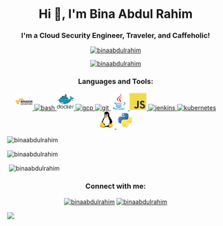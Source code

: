 
<h1 align="center">Hi 👋, I'm Bina Abdul Rahim</h1>
<h3 align="center">I'm a Cloud Security Engineer, Traveler, and Caffeholic!</h3>

<p align="center"> <a href="https://github.com/ryo-ma/github-profile-trophy"><img src="https://github-profile-trophy.vercel.app/?username=binaabdulrahim" alt="binaabdulrahim" /></a> </p>

<p align="center"> <a href="https://twitter.com/binaabdulrahim" target="blank"><img src="https://img.shields.io/twitter/follow/binaabdulrahim?logo=twitter&style=for-the-badge" alt="binaabdulrahim" /></a> </p>

<h3 align="center">Languages and Tools:</h3>
<p align="center"> <a href="https://aws.amazon.com" target="_blank" rel="noreferrer"> <img src="https://raw.githubusercontent.com/devicons/devicon/master/icons/amazonwebservices/amazonwebservices-original-wordmark.svg" alt="aws" width="40" height="40"/> </a> <a href="https://www.gnu.org/software/bash/" target="_blank" rel="noreferrer"> <img src="https://www.vectorlogo.zone/logos/gnu_bash/gnu_bash-icon.svg" alt="bash" width="40" height="40"/> </a> <a href="https://www.docker.com/" target="_blank" rel="noreferrer"> <img src="https://raw.githubusercontent.com/devicons/devicon/master/icons/docker/docker-original-wordmark.svg" alt="docker" width="40" height="40"/> </a> <a href="https://cloud.google.com" target="_blank" rel="noreferrer"> <img src="https://www.vectorlogo.zone/logos/google_cloud/google_cloud-icon.svg" alt="gcp" width="40" height="40"/> </a> <a href="https://git-scm.com/" target="_blank" rel="noreferrer"> <img src="https://www.vectorlogo.zone/logos/git-scm/git-scm-icon.svg" alt="git" width="40" height="40"/> </a> <a href="https://www.java.com" target="_blank" rel="noreferrer"> <img src="https://raw.githubusercontent.com/devicons/devicon/master/icons/java/java-original.svg" alt="java" width="40" height="40"/> </a> <a href="https://developer.mozilla.org/en-US/docs/Web/JavaScript" target="_blank" rel="noreferrer"> <img src="https://raw.githubusercontent.com/devicons/devicon/master/icons/javascript/javascript-original.svg" alt="javascript" width="40" height="40"/> </a> <a href="https://www.jenkins.io" target="_blank" rel="noreferrer"> <img src="https://www.vectorlogo.zone/logos/jenkins/jenkins-icon.svg" alt="jenkins" width="40" height="40"/> </a> <a href="https://kubernetes.io" target="_blank" rel="noreferrer"> <img src="https://www.vectorlogo.zone/logos/kubernetes/kubernetes-icon.svg" alt="kubernetes" width="40" height="40"/> </a> <a href="https://www.linux.org/" target="_blank" rel="noreferrer"> <img src="https://raw.githubusercontent.com/devicons/devicon/master/icons/linux/linux-original.svg" alt="linux" width="40" height="40"/> </a> <a href="https://www.python.org" target="_blank" rel="noreferrer"> <img src="https://raw.githubusercontent.com/devicons/devicon/master/icons/python/python-original.svg" alt="python" width="40" height="40"/> </a> </p>

<p><img align="center" src="https://github-readme-stats.vercel.app/api/top-langs?username=binaabdulrahim&show_icons=true&locale=en&layout=compact" alt="binaabdulrahim" /></p>


<p><img align="center" src="https://github-readme-streak-stats.herokuapp.com/?user=binaabdulrahim&" alt="binaabdulrahim" /></p>

<p>&nbsp;<img align="center" src="https://github-readme-stats.vercel.app/api?username=binaabdulrahim&show_icons=true&locale=en" alt="binaabdulrahim" /></p>



</details>

[twitter]: https://twitter.com/binaabdulrahim
[linkedin]: https://www.linkedin.com/in/binaabdulrahim/


<h3 align="center">Connect with me:</h3>
<p align="center">
<a href="https://twitter.com/binaabdulrahim" target="blank"><img align="center" src="https://raw.githubusercontent.com/rahuldkjain/github-profile-readme-generator/master/src/images/icons/Social/twitter.svg" alt="binaabdulrahim" height="30" width="40" /></a>
<a href="https://linkedin.com/in/binaabdulrahim" target="blank"><img align="center" src="https://raw.githubusercontent.com/rahuldkjain/github-profile-readme-generator/master/src/images/icons/Social/linked-in-alt.svg" alt="binaabdulrahim" height="30" width="40" /></a>
</p>
<img align="center" src="https://user-images.githubusercontent.com/41940176/147340937-89bd90d7-5096-40fe-943b-7bdc8551930a.gif">

